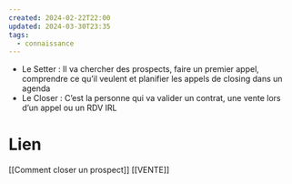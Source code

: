 ```yaml
---
created: 2024-02-22T22:00
updated: 2024-03-30T23:35
tags:
  - connaissance
---
```

- Le Setter : Il va chercher des prospects, faire un premier appel, comprendre ce qu’il veulent et planifier les appels de closing dans un agenda
- Le Closer : C’est la personne qui va valider un contrat, une vente lors d’un appel ou un RDV IRL

# Lien

[[Comment closer un prospect]]
[[VENTE]]